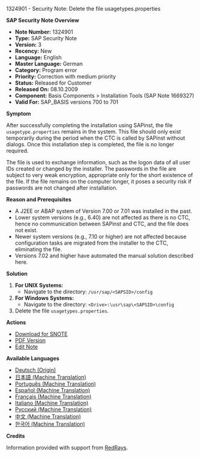 1324901 - Security Note: Delete the file usagetypes.properties

**SAP Security Note Overview**

- **Note Number:** 1324901
- **Type:** SAP Security Note
- **Version:** 3
- **Recency:** New
- **Language:** English
- **Master Language:** German
- **Category:** Program error
- **Priority:** Correction with medium priority
- **Status:** Released for Customer
- **Released On:** 08.10.2009
- **Component:** Basis Components > Installation Tools (SAP Note 1669327)
- **Valid For:** SAP_BASIS versions 700 to 701

**Symptom**

After successfully completing the installation using SAPinst, the file `usagetype.properties` remains in the system. This file should only exist temporarily during the period when the CTC is called by SAPinst without dialogs. Once this installation step is completed, the file is no longer required.

The file is used to exchange information, such as the logon data of all user IDs created or changed by the installer. The passwords in the file are subject to very weak encryption, appropriate only for the short existence of the file. If the file remains on the computer longer, it poses a security risk if passwords are not changed after installation.

**Reason and Prerequisites**

- A J2EE or ABAP system of Version 7.00 or 7.01 was installed in the past.
- Lower system versions (e.g., 6.40) are not affected as there is no CTC, hence no communication between SAPinst and CTC, and the file does not exist.
- Newer system versions (e.g., 7.10 or higher) are not affected because configuration tasks are migrated from the installer to the CTC, eliminating the file.
- Versions 7.02 and higher have automated the manual solution described here.

**Solution**

1. **For UNIX Systems:**
   - Navigate to the directory: `/usr/sap/<SAPSID>/config`
2. **For Windows Systems:**
   - Navigate to the directory: `<Drive>:\usr\sap\<SAPSID>\config`
3. Delete the file `usagetypes.properties`.

**Actions**

- [Download for SNOTE](https://notesdownloads.sap.com/note/0040000016920812017)
- [PDF Version](https://userapps.support.sap.com/sap/support/sfm/notes/print/0001324901?language=en-US&token=7F963B95E3E3883621B92C480A5900C1)
- [Edit Note](https://me.sap.com/sap/support/notes/edit/0001324901)

**Available Languages**

- [Deutsch (Origin)](/notes/0001324901/D)
- [日本語 (Machine Translation)](/notes/0001324901/J)
- [Português (Machine Translation)](/notes/0001324901/P)
- [Español (Machine Translation)](/notes/0001324901/S)
- [Français (Machine Translation)](/notes/0001324901/F)
- [Italiano (Machine Translation)](/notes/0001324901/I)
- [Русский (Machine Translation)](/notes/0001324901/R)
- [中文 (Machine Translation)](/notes/0001324901/1)
- [한국어 (Machine Translation)](/notes/0001324901/3)

**Credits**

Information provided with support from [RedRays](https://redrays.io).